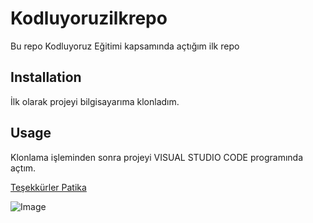 # Kodluyoruzilkrepo

Bu repo Kodluyoruz Eğitimi kapsamında açtığım ilk repo

## Installation 

İlk olarak projeyi bilgisayarıma klonladım.

## Usage 

Klonlama işleminden sonra projeyi VISUAL STUDIO CODE programında açtım. 

[Teşekkürler Patika](https://app.patika.dev/)

![Image](https://imgyukle.com/i/VDb2T1)